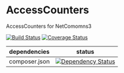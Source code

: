 AccessCounters
==============

AccessCounters for NetComomns3

[![Build Status](https://api.travis-ci.org/NetCommons3/AccessCounters.png?branch=master)](https://travis-ci.org/NetCommons3/AccessCounters)
[![Coverage Status](https://coveralls.io/repos/NetCommons3/AccessCounters/badge.png)](https://coveralls.io/r/NetCommons3/AccessCounters)

| dependencies | status |
| ------------ | ------ |
| composer.json | [![Dependency Status](https://www.versioneye.com/user/projects/53df352181a7ffae5d000028/badge.png)](https://www.versioneye.com/user/projects/53df352181a7ffae5d000028) |